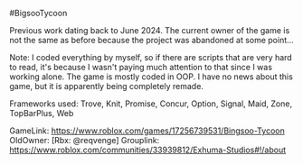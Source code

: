 #BigsooTycoon

Previous work dating back to June 2024.
The current owner of the game is not the same as before because the project was abandoned at some point...

Note: I coded everything by myself, so if there are scripts that are very hard to read, it's because I wasn't paying much attention to that since I was working alone. The game is mostly coded in OOP.
I have no news about this game, but it is apparently being completely remade.

Frameworks used: Trove, Knit, Promise, Concur, Option, Signal, Maid, Zone, TopBarPlus, Web

GameLink: https://www.roblox.com/games/17256739531/Bingsoo-Tycoon
OldOwner: [Rbx: @reqvenge]
Grouplink: https://www.roblox.com/communities/33939812/Exhuma-Studios#!/about
